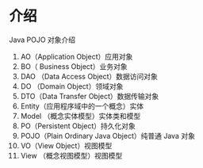 # 介绍

Java POJO 对象介绍

1. AO（Application Object）应用对象
2. BO（ Business Object）业务对象
3. DAO （Data Access Object）数据访问对象
4. DO （Domain Object）领域对象
5. DTO（Data Transfer Object）数据传输对象
6. Entity（应用程序域中的一个概念）实体
7. Model （概念实体模型）实体类和模型
8. PO（Persistent Object）持久化对象
9. POJO（Plain Ordinary Java Object）纯普通 Java 对象
10. VO（View Object）视图模型
11. View （概念视图模型）视图模型

